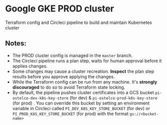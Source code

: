 # Google GKE PROD cluster

Terraform config and Circleci pipeline to build and maintain Kubernetes cluster

## Notes:

- The PROD cluster config is managed in the `master` branch.
- The Circleci pipeline runs a plan step, waits for human approval before it applies changes.
- Some changes may cause a cluster recreation. **Inspect** the plan step results before you approve applying the changes.
- While the Terraform config can be run from any machine. It's **strongly discouraged** to do so to avoid Terraform state locking. 
- By default, the pipeline pushes cluster certificates into a GCS bucket `pi-ostelco-dev-k8s-key-store` (for dev) & `pi-ostelco-prod-k8s-key-store` (for prod) . You can override this bucket by setting an environment variable in Circleci called `PI_DEV_K8S_KEY_STORE_BUCKET` (for dev) or `PI_PROD_K8S_KEY_STORE_BUCKET` (for prod) with the format `gs://<bucket-name>`
